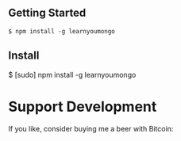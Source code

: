 ## Getting Started

```
$ npm install -g learnyoumongo

```


## Install

$ [sudo] npm install -g learnyoumongo


# Support Development

If you like, consider buying me a beer with Bitcoin: